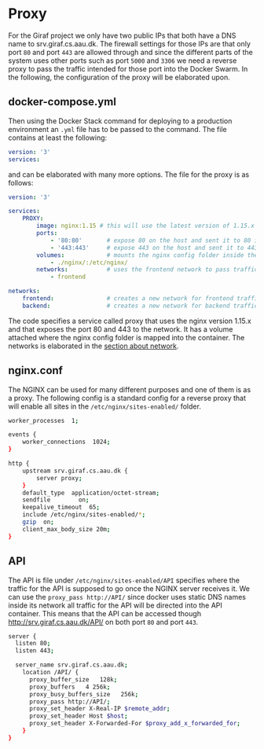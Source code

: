# Proxy

For the Giraf project we only have two public IPs that both have a DNS name to srv.giraf.cs.aau.dk. The firewall settings for those IPs are that only port ```80``` and port ```443``` are allowed through and since the different parts of the system uses other ports such as port ```5000``` and ```3306``` we need a reverse proxy to pass the traffic intended for those port into the Docker Swarm. In the following, the configuration of the proxy will be elaborated upon.

## docker-compose.yml

Then using the Docker Stack command for deploying to a production environment an ```.yml``` file has to be passed to the command.
The file contains at least the following:

```yml
version: '3'
services:
```

and can be elaborated with many more options. The file for the proxy is as follows:

```yml
version: '3'

services:
    PROXY:
        image: nginx:1.15 # this will use the latest version of 1.15.x
        ports:
            - '80:80'       # expose 80 on the host and sent it to 80 in the container
            - '443:443'     # expose 443 on the host and sent it to 443 in the container
        volumes:            # mounts the nginx config folder inside the container
            - ./nginx/:/etc/nginx/
        networks:           # uses the frontend network to pass traffic into the containers
            - frontend

networks:
    frontend:               # creates a new network for frontend traffic
    backend:                # creates a new network for backend traffic
```

The code specifies a service called proxy that uses the nginx version 1.15.x and that exposes the port 80 and 443 to the network. It has a volume attached where the nginx config folder is mapped into the container. The networks is elaborated in the [section about network](./Network.md).

## nginx.conf

The NGINX can be used for many different purposes and one of them is as a proxy. The following config is a standard config for a reverse proxy that will enable all sites in the ```/etc/nginx/sites-enabled/``` folder.

```bash
worker_processes  1;

events {
    worker_connections  1024;
}

http {
    upstream srv.giraf.cs.aau.dk {
        server proxy;
    }
    default_type  application/octet-stream;
    sendfile        on;
    keepalive_timeout  65;
    include /etc/nginx/sites-enabled/*;
    gzip  on;
    client_max_body_size 20m;
}
```

## API

The API is file under ```/etc/nginx/sites-enabled/API``` specifies where the traffic for the API is supposed to go once the NGINX server receives it. We can use the ```proxy_pass http://API/``` since docker uses static DNS names inside its network all traffic for the API will be directed into the API container. This means that the API can be accessed though http://srv.giraf.cs.aau.dk/API/ on both port ```80``` and port ```443```.

```bash
server {
  listen 80;
  listen 443;

  server_name srv.giraf.cs.aau.dk;
    location /API/ {
      proxy_buffer_size   128k;
      proxy_buffers   4 256k;
      proxy_busy_buffers_size   256k;
      proxy_pass http://API/;
      proxy_set_header X-Real-IP $remote_addr;
      proxy_set_header Host $host;
      proxy_set_header X-Forwarded-For $proxy_add_x_forwarded_for;
    }
}
```